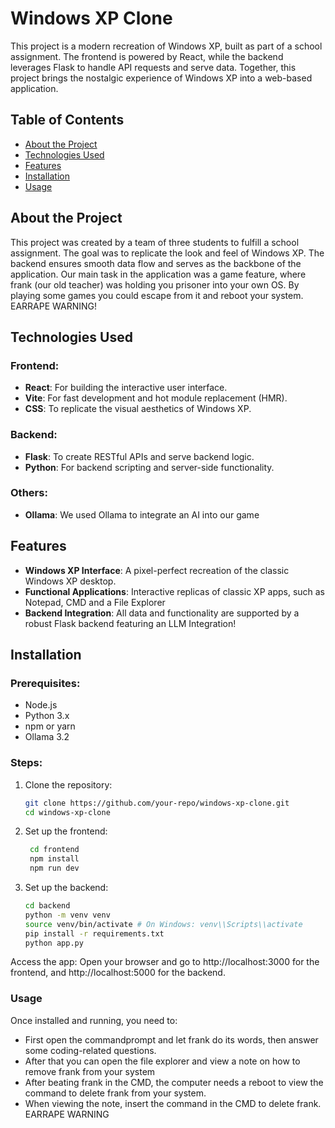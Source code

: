 # Windows XP Clone

This project is a modern recreation of Windows XP, built as part of a school assignment. The frontend is powered by React, while the backend leverages Flask to handle API requests and serve data. Together, this project brings the nostalgic experience of Windows XP into a web-based application.

## Table of Contents
- [About the Project](#about-the-project)
- [Technologies Used](#technologies-used)
- [Features](#features)
- [Installation](#installation)
- [Usage](#usage)

## About the Project
This project was created by a team of three students to fulfill a school assignment. The goal was to replicate the look and feel of Windows XP. The backend ensures smooth data flow and serves as the backbone of the application. Our main task in the application was a game feature, where frank (our old teacher) was holding you prisoner into your own OS. By playing some games you could escape from it and reboot your system. EARRAPE WARNING!

## Technologies Used
### Frontend:
- **React**: For building the interactive user interface.
- **Vite**: For fast development and hot module replacement (HMR).
- **CSS**: To replicate the visual aesthetics of Windows XP.

### Backend:
- **Flask**: To create RESTful APIs and serve backend logic.
- **Python**: For backend scripting and server-side functionality.

### Others:
- **Ollama**: We used Ollama to integrate an AI into our game 

## Features
- **Windows XP Interface**: A pixel-perfect recreation of the classic Windows XP desktop.
- **Functional Applications**: Interactive replicas of classic XP apps, such as Notepad, CMD and a File Explorer
- **Backend Integration**: All data and functionality are supported by a robust Flask backend featuring an LLM Integration!

## Installation
### Prerequisites:
- Node.js
- Python 3.x
- npm or yarn
- Ollama 3.2

### Steps:
1. Clone the repository:
   ```bash
   git clone https://github.com/your-repo/windows-xp-clone.git
   cd windows-xp-clone
   ```

2. Set up the frontend:
   ```bash
    cd frontend
    npm install
    npm run dev
    ```

3. Set up the backend:
    ```bash
    cd backend
    python -m venv venv
    source venv/bin/activate # On Windows: venv\\Scripts\\activate
    pip install -r requirements.txt
    python app.py
    ```
    
Access the app: Open your browser and go to http://localhost:3000 for the frontend, and http://localhost:5000 for the backend.

### Usage
Once installed and running, you need to:
- First open the commandprompt and let frank do its words, then answer some coding-related questions.
- After that you can open the file explorer and view a note on how to remove frank from your system
- After beating frank in the CMD, the computer needs a reboot to view the command to delete frank from your system.
- When viewing the note, insert the command in the CMD to delete frank. EARRAPE WARNING
